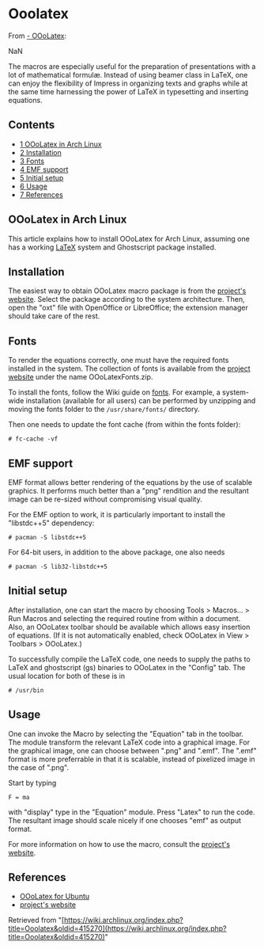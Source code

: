 # Ooolatex

From [- OOoLatex](http://ooolatex.sourceforge.net/):

NaN

The macros are especially useful for the preparation of presentations with a lot of mathematical formulæ. Instead of using beamer class in LaTeX, one can enjoy the flexibility of Impress in organizing texts and graphs while at the same time harnessing the power of LaTeX in typesetting and inserting equations.

## Contents

*   [1 OOoLatex in Arch Linux](#OOoLatex_in_Arch_Linux)
*   [2 Installation](#Installation)
*   [3 Fonts](#Fonts)
*   [4 EMF support](#EMF_support)
*   [5 Initial setup](#Initial_setup)
*   [6 Usage](#Usage)
*   [7 References](#References)

## OOoLatex in Arch Linux

This article explains how to install OOoLatex for Arch Linux, assuming one has a working [LaTeX](/index.php/LaTeX "LaTeX") system and Ghostscript package installed.

## Installation

The easiest way to obtain OOoLatex macro package is from the [project's website](http://ooolatex.sourceforge.net/). Select the package according to the system architecture. Then, open the "oxt" file with OpenOffice or LibreOffice; the extension manager should take care of the rest.

## Fonts

To render the equations correctly, one must have the required fonts installed in the system. The collection of fonts is available from the [project website](http://sourceforge.net/projects/ooolatex/files/latest/download?source=files-) under the name OOoLatexFonts.zip.

To install the fonts, follow the Wiki guide on [fonts](/index.php/Fonts "Fonts"). For example, a system-wide installation (available for all users) can be performed by unzipping and moving the fonts folder to the `/usr/share/fonts/` directory.

Then one needs to update the font cache (from within the fonts folder):

```
# fc-cache -vf

```

## EMF support

EMF format allows better rendering of the equations by the use of scalable graphics. It performs much better than a "png" rendition and the resultant image can be re-sized without compromising visual quality.

For the EMF option to work, it is particularly important to install the "libstdc++5" dependency:

```
# pacman -S libstdc++5

```

For 64-bit users, in addition to the above package, one also needs

```
# pacman -S lib32-libstdc++5

```

## Initial setup

After installation, one can start the macro by choosing Tools > Macros... > Run Macros and selecting the required routine from within a document. Also, an OOoLatex toolbar should be available which allows easy insertion of equations. (If it is not automatically enabled, check OOoLatex in View > Toolbars > OOoLatex.)

To successfully compile the LaTeX code, one needs to supply the paths to LaTeX and ghostscript (gs) binaries to OOoLatex in the "Config" tab. The usual location for both of these is in

```
# /usr/bin

```

## Usage

One can invoke the Macro by selecting the "Equation" tab in the toolbar. The module transform the relevant LaTeX code into a graphical image. For the graphical image, one can choose between ".png" and ".emf". The ".emf" format is more preferrable in that it is scalable, instead of pixelized image in the case of ".png".

Start by typing

```
F = ma

```

with "display" type in the "Equation" module. Press "Latex" to run the code. The resultant image should scale nicely if one chooses "emf" as output format.

For more information on how to use the macro, consult the [project's website](http://ooolatex.sourceforge.net/).

## References

*   [OOoLatex for Ubuntu](http://ubuntuforums.org/showthread.php?t=334218)
*   [project's website](http://ooolatex.sourceforge.net/)

Retrieved from "[https://wiki.archlinux.org/index.php?title=Ooolatex&oldid=415270](https://wiki.archlinux.org/index.php?title=Ooolatex&oldid=415270)"